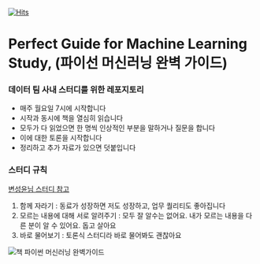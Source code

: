 [![Hits](https://hits.seeyoufarm.com/api/count/incr/badge.svg?url=https%3A%2F%2Fgithub.com%2Ftkdguq05%2FPerfect-Guide-for-Machine-Learning-Study)](https://hits.seeyoufarm.com)

# Perfect Guide for Machine Learning Study, (파이선 머신러닝 완벽 가이드)
### 데이터 팀 사내 스터디를 위한 레포지토리
- 매주 월요일 7시에 시작합니다
- 시작과 동시에 책을 열심히 읽습니다
- 모두가 다 읽었으면 한 명씩 인상적인 부분을 말하거나 질문을 합니다
- 이에 대한 토론을 시작합니다
- 정리하고 추가 자료가 있으면 덧붙입니다

### 스터디 규칙 
[변성윤님 스터디 참고](https://github.com/zzsza/Perfect-Guide-about-Machine-Learning-Study)
1. 함께 자라기 : 동료가 성장하면 저도 성장하고, 업무 퀄리티도 좋아집니다
2. 모르는 내용에 대해 서로 알려주기 : 모두 잘 알수는 없어요. 내가 모르는 내용을 다른 분이 알 수 있어요. 돕고 살아요
3. 바로 물어보기 : 토론식 스터디라 바로 물어봐도 괜찮아요


![책 파이썬 머신러닝 완벽가이드](http://image.yes24.com/momo/TopCate2162/MidCate010/216194633.jpg)
